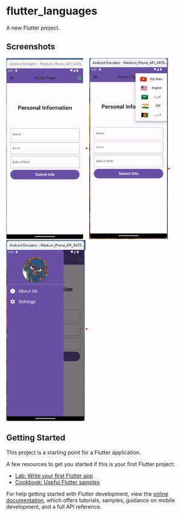 # flutter_languages

A new Flutter project.

## Screenshots
<img src="screenshots/1.png" height="480px" > <img src="screenshots/2.png" height="480px" > <img src="screenshots/3.png" height="480px" >

## Getting Started

This project is a starting point for a Flutter application.

A few resources to get you started if this is your first Flutter project:

- [Lab: Write your first Flutter app](https://docs.flutter.dev/get-started/codelab)
- [Cookbook: Useful Flutter samples](https://docs.flutter.dev/cookbook)

For help getting started with Flutter development, view the
[online documentation](https://docs.flutter.dev/), which offers tutorials,
samples, guidance on mobile development, and a full API reference.
